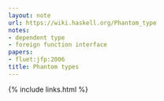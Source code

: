 ```yaml
---
layout: note
url: https://wiki.haskell.org/Phantom_type
notes:
- dependent type
- foreign function interface
papers:
- fluet:jfp:2006
title: Phantom types
---
```

{% include links.html %}
